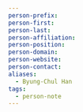 ```yaml
---
person-prefix: 
person-first: 
person-last: 
person-affiliation: 
person-position: 
person-domain: 
person-website: 
person-contact: 
aliases:
  - Byung-Chul Han
tags:
  - person-note
---
```

